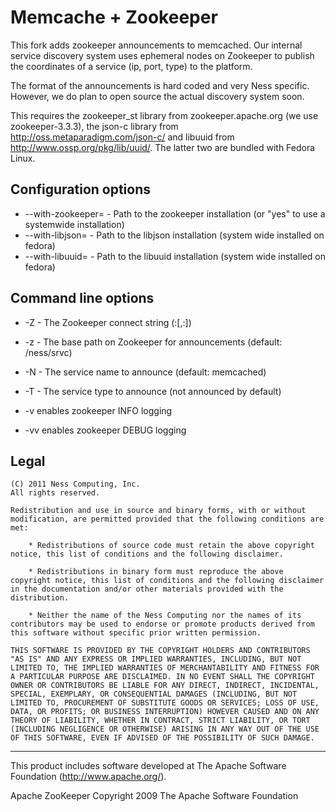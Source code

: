 Memcache + Zookeeper
====================

This fork adds zookeeper announcements to memcached. Our internal
service discovery system uses ephemeral nodes on Zookeeper to publish
the coordinates of a service (ip, port, type) to the platform.

The format of the announcements is hard coded and very Ness
specific. However, we do plan to open source the actual discovery
system soon.


This requires the zookeeper_st library from zookeeper.apache.org (we
use zookeeper-3.3.3), the json-c library from
http://oss.metaparadigm.com/json-c/ and libuuid from
http://www.ossp.org/pkg/lib/uuid/. The latter two are bundled with
Fedora Linux.

Configuration options
---------------------

* --with-zookeeper=<path>  - Path to the zookeeper installation (or "yes" to use a systemwide installation)
* --with-libjson=<path>    - Path to the libjson installation (system wide installed on fedora)
* --with-libuuid=<path>    - Path to the libuuid installation (system wide installed on fedora)


Command line options
--------------------

* -Z <connect>  - The Zookeeper connect string (<ip>:<port>[,<ip2>:<port2>])
* -z <path>     - The base path on Zookeeper for announcements (default: /ness/srvc)
* -N <name>     - The service name to announce (default: memcached)
* -T <type>     - The service type to announce (not announced by default)

* -v enables zookeeper INFO logging
* -vv enables zookeeper DEBUG logging

Legal
-----

    (C) 2011 Ness Computing, Inc. 
    All rights reserved.

    Redistribution and use in source and binary forms, with or without
    modification, are permitted provided that the following conditions are
    met:

        * Redistributions of source code must retain the above copyright
    notice, this list of conditions and the following disclaimer.

        * Redistributions in binary form must reproduce the above
    copyright notice, this list of conditions and the following disclaimer
    in the documentation and/or other materials provided with the
    distribution.
    
        * Neither the name of the Ness Computing nor the names of its
    contributors may be used to endorse or promote products derived from
    this software without specific prior written permission.
    
    THIS SOFTWARE IS PROVIDED BY THE COPYRIGHT HOLDERS AND CONTRIBUTORS
    "AS IS" AND ANY EXPRESS OR IMPLIED WARRANTIES, INCLUDING, BUT NOT
    LIMITED TO, THE IMPLIED WARRANTIES OF MERCHANTABILITY AND FITNESS FOR
    A PARTICULAR PURPOSE ARE DISCLAIMED. IN NO EVENT SHALL THE COPYRIGHT
    OWNER OR CONTRIBUTORS BE LIABLE FOR ANY DIRECT, INDIRECT, INCIDENTAL,
    SPECIAL, EXEMPLARY, OR CONSEQUENTIAL DAMAGES (INCLUDING, BUT NOT
    LIMITED TO, PROCUREMENT OF SUBSTITUTE GOODS OR SERVICES; LOSS OF USE,
    DATA, OR PROFITS; OR BUSINESS INTERRUPTION) HOWEVER CAUSED AND ON ANY
    THEORY OF LIABILITY, WHETHER IN CONTRACT, STRICT LIABILITY, OR TORT
    (INCLUDING NEGLIGENCE OR OTHERWISE) ARISING IN ANY WAY OUT OF THE USE
    OF THIS SOFTWARE, EVEN IF ADVISED OF THE POSSIBILITY OF SUCH DAMAGE.

----

This product includes software developed at
The Apache Software Foundation (http://www.apache.org/).

Apache ZooKeeper
Copyright 2009 The Apache Software Foundation

